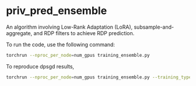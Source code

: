 # priv_pred_ensemble

An algorithm involving Low-Rank Adaptation (LoRA), subsample-and-aggregate, and RDP filters to achieve RDP prediction.

To run the code, use the following command: 

```bash
torchrun --nproc_per_node=num_gpus training_ensemble.py
```

To reproduce dpsgd results, 

```bash
torchrun --nproc_per_node=num_gpus training_ensemble.py --training_type="dpsgd" --num_gpus=num_gpus 
```
